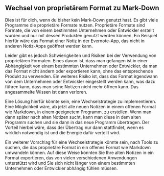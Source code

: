 ## Wechsel von proprietärem Format zu Mark-Down

Dies ist für dich, wenn du bisher kein Mark-Down genutzt hast. Es gibt viele Programme die proprietäre Formate nutzen. Proprietäre Formate sind Formate, die von einem bestimmten Unternehmen oder Entwickler erstellt wurden und nur mit dessen Produkten genutzt werden können. Ein Beispiel hierfür wäre das Format einer Notiz in der Evernote-App, das nicht in anderen Notiz-Apps geöffnet werden kann.

Leider gibt es jedoch Schwierigkeiten und Risiken bei der Verwendung von proprietären Formaten. Eines davon ist, dass man gefangen ist in einer Abhängigkeit von einem bestimmten Unternehmen oder Entwickler, da man das Format nicht ändern oder exportieren kann, ohne das entsprechende Produkt zu verwenden. Ein weiteres Risiko ist, dass das Format irgendwann von dem Unternehmen oder Entwickler eingestellt werden kann, was dazu führen kann, dass man seine Notizen nicht mehr öffnen kann. Das angesammelte Wissen ist dann verloren.

Eine Lösung hierfür könnte sein, eine Wechselstrategie zu implementieren. Eine Möglichkeit wäre, ab jetzt alle neuen Notizen in einem offenen Format wie Markdown, in einem geeignetem Programm, zu erstellen. Wenn man dann später nach alten Notizen sucht, kann man diese in dem alten Programm suchen und sie dann in das neue Programm übertragen. Der Vorteil hierbei wäre, dass der Übertrag nur dann stattfindet, wenn es wirklich notwendig ist und die Energie dafür verteilt wird.

Ein weiterer Vorschlag für eine Wechselstrategie könnte sein, nach Tools zu suchen, die das proprietäre Format in ein offenes Format wie Markdown umwandeln können. Auf diese Weise könnten Sie Ihre alten Notizen in ein Format exportieren, das von vielen verschiedenen Anwendungen unterstützt wird und Sie sich nicht länger von einem bestimmten Unternehmen oder Entwickler abhängig fühlen müssen.
